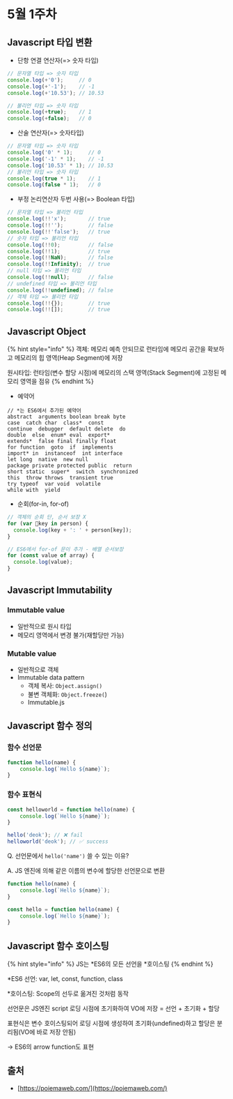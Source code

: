 # 5월 1주차

## Javascript 타입 변환

* 단항 연결 연산자(=> 숫자 타입)

```javascript
// 문자열 타입 => 숫자 타입
console.log(+'0');     // 0
console.log(+'-1');    // -1
console.log(+'10.53'); // 10.53

// 불리언 타입 => 숫자 타입
console.log(+true);    // 1
console.log(+false);   // 0
```



* 산술 연산자(=> 숫자타입)

```javascript
// 문자열 타입 => 숫자 타입
console.log('0' * 1);     // 0
console.log('-1' * 1);    // -1
console.log('10.53' * 1); // 10.53
// 불리언 타입 => 숫자 타입
console.log(true * 1);    // 1
console.log(false * 1);   // 0
```



* 부정 논리연산자 두번 사용(=> Boolean 타입)

```javascript
// 문자열 타입 => 불리언 타입
console.log(!!'x');       // true
console.log(!!'');        // false
console.log(!!'false');   // true
// 숫자 타입 => 불리언 타입
console.log(!!0);         // false
console.log(!!1);         // true
console.log(!!NaN);       // false
console.log(!!Infinity);  // true
// null 타입 => 불리언 타입
console.log(!!null);      // false
// undefined 타입 => 불리언 타입
console.log(!!undefined); // false
// 객체 타입 => 불리언 타입
console.log(!!{});        // true
console.log(!![]);        // true
```



## Javascript Object

{% hint style="info" %}
객체: 메모리 예측 안되므로 런타임에 메모리 공간을 확보하고 메모리의 힙 영역(Heap Segment)에 저장

원시타입: 런타임(변수 할당 시점)에 메모리의 스택 영역(Stack Segment)에 고정된 메모리 영역을 점유
{% endhint %}



* 예약어

```
// *는 ES6에서 추가된 예약어
abstract  arguments boolean break byte
case  catch char  class*  const
continue  debugger  default delete  do
double  else  enum* eval  export*
extends*  false final finally float
for function  goto  if  implements
import* in  instanceof  int interface
let long  native  new null
package private protected public  return
short static  super*  switch  synchronized
this  throw throws  transient true
try typeof  var void  volatile
while with  yield
```



* 순회(for-in, for-of)

```javascript
// 객체의 순회 단, 순서 보장 X
for (var key in person) {
  console.log(key + ': ' + person[key]);
}

// ES6에서 for-of 문이 추가 - 배열 순서보장
for (const value of array) {
  console.log(value);
}
```



## Javascript Immutability

### Immutable value

* 일반적으로 원시 타입
* 메모리 영역에서 변경 불가(재할당만 가능)

### Mutable value

* 일반적으로 객체
* Immutable data pattern
  * 객체 복사: `Object.assign()`
  * 불변 객체화: `Object.freeze(`)
  * Immutable.js



## Javascript 함수 정의

### 함수 선언문

```javascript
function hello(name) {
    console.log(`Hello ${name}`);
}
```



### 함수 표현식

```javascript
const helloworld = function hello(name) {
    console.log(`Hello ${name}`);
}

hello('deok'); // ❌ fail
helloworld('deok'); // ✅ success
```



Q. 선언문에서 `hello('name')` 쓸 수 있는 이유?

A. JS 엔진에 의해 같은 이름의 변수에 할당한 선언문으로 변환

```javascript
function hello(name) {
    console.log(`Hello ${name}`);
}

const hello = function hello(name) {
    console.log(`Hello ${name}`);
}
```



## Javascript 함수 호이스팅

{% hint style="info" %}
JS는 \*ES6의 모든 선언을 \*호이스팅
{% endhint %}

\*ES6 선언: var, let, const, function, class

\*호이스팅: Scope의 선두로 옮겨진 것처럼 동작



선언문은 JS엔진 script 로딩 시점에 초기화하여 VO에 저장 = 선언 + 초기화 + 할당

표현식은 변수 호이스팅되어 로딩 시점에 생성하여 초기화(undefined)하고 할당은 분리됨(VO에 바로 저장 안됨)

\-> ES6의 arrow function도 표현



## 출처

* [https://poiemaweb.com/](https://poiemaweb.com/)
